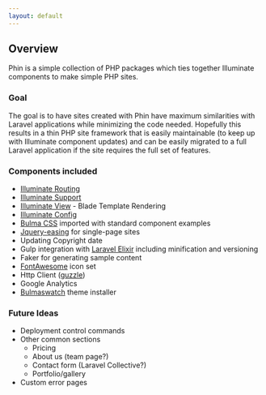 ```yaml
---
layout: default
---
```


## Overview

Phin is a simple collection of PHP packages which ties together Illuminate components to make simple PHP sites.

### Goal
The goal is to have sites created with Phin have maximum similarities with Laravel applications while minimizing the code needed. Hopefully this results in a thin PHP site framework that is easily maintainable (to keep up with Illuminate component updates) and can be easily migrated to a full Laravel application if the site requires the full set of features.

### Components included
* [Illuminate Routing](https://github.com/illuminate/routing)
* [Illuminate Support](https://github.com/illuminate/support)
* [Illuminate View](https://github.com/illuminate/view) - Blade Template Rendering
* [Illuminate Config](https://github.com/illuminate/config)
* [Bulma CSS](https://bulma.io/) imported with standard component examples
* [Jquery-easing](http://gsgd.co.uk/sandbox/jquery/easing/) for single-page sites
* Updating Copyright date
* Gulp integration with [Laravel Elixir](https://github.com/laravel/elixir) including minification and versioning
* Faker for generating sample content
* [FontAwesome](http://fontawesome.io/) icon set
* Http Client ([guzzle](https://github.com/guzzle/guzzle))
* Google Analytics
* [Bulmaswatch](https://jenil.github.io/bulmaswatch/) theme installer

### Future Ideas
* Deployment control commands
* Other common sections
	* Pricing
	* About us (team page?)
	* Contact form (Laravel Collective?)
	* Portfolio/gallery
* Custom error pages